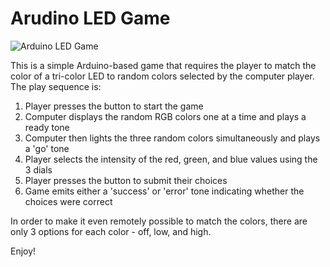 # Arudino LED Game

![Arduino LED Game](https://raw.github.com/reagent/led_game/master/game.jpg)

This is a simple Arduino-based game that requires the player to match the color of a tri-color LED to random colors selected by the computer player.  The play sequence is:

1. Player presses the button to start the game
2. Computer displays the random RGB colors one at a time and plays a ready tone
3. Computer then lights the three random colors simultaneously and plays a 'go' tone
4. Player selects the intensity of the red, green, and blue values using the 3 dials
5. Player presses the button to submit their choices
6. Game emits either a 'success' or 'error' tone indicating whether the choices were correct

In order to make it even remotely possible to match the colors, there are only 3 options for each color - off, low, and high.

Enjoy!